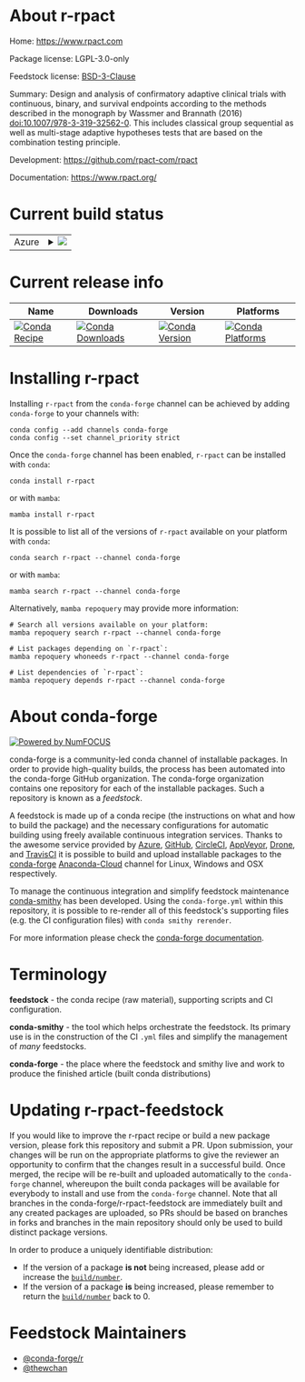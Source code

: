 About r-rpact
=============

Home: https://www.rpact.com

Package license: LGPL-3.0-only

Feedstock license: [BSD-3-Clause](https://github.com/conda-forge/r-rpact-feedstock/blob/main/LICENSE.txt)

Summary: Design and analysis of confirmatory adaptive clinical trials with continuous, binary, and survival endpoints according to the methods described in the monograph by Wassmer and Brannath (2016) <doi:10.1007/978-3-319-32562-0>. This includes classical group sequential as well as multi-stage adaptive hypotheses tests that are based on the combination testing principle.

Development: https://github.com/rpact-com/rpact

Documentation: https://www.rpact.org/

Current build status
====================


<table>
    
  <tr>
    <td>Azure</td>
    <td>
      <details>
        <summary>
          <a href="https://dev.azure.com/conda-forge/feedstock-builds/_build/latest?definitionId=17267&branchName=main">
            <img src="https://dev.azure.com/conda-forge/feedstock-builds/_apis/build/status/r-rpact-feedstock?branchName=main">
          </a>
        </summary>
        <table>
          <thead><tr><th>Variant</th><th>Status</th></tr></thead>
          <tbody><tr>
              <td>linux_64_r_base4.1</td>
              <td>
                <a href="https://dev.azure.com/conda-forge/feedstock-builds/_build/latest?definitionId=17267&branchName=main">
                  <img src="https://dev.azure.com/conda-forge/feedstock-builds/_apis/build/status/r-rpact-feedstock?branchName=main&jobName=linux&configuration=linux%20linux_64_r_base4.1" alt="variant">
                </a>
              </td>
            </tr><tr>
              <td>linux_64_r_base4.2</td>
              <td>
                <a href="https://dev.azure.com/conda-forge/feedstock-builds/_build/latest?definitionId=17267&branchName=main">
                  <img src="https://dev.azure.com/conda-forge/feedstock-builds/_apis/build/status/r-rpact-feedstock?branchName=main&jobName=linux&configuration=linux%20linux_64_r_base4.2" alt="variant">
                </a>
              </td>
            </tr><tr>
              <td>osx_64_r_base4.1</td>
              <td>
                <a href="https://dev.azure.com/conda-forge/feedstock-builds/_build/latest?definitionId=17267&branchName=main">
                  <img src="https://dev.azure.com/conda-forge/feedstock-builds/_apis/build/status/r-rpact-feedstock?branchName=main&jobName=osx&configuration=osx%20osx_64_r_base4.1" alt="variant">
                </a>
              </td>
            </tr><tr>
              <td>osx_64_r_base4.2</td>
              <td>
                <a href="https://dev.azure.com/conda-forge/feedstock-builds/_build/latest?definitionId=17267&branchName=main">
                  <img src="https://dev.azure.com/conda-forge/feedstock-builds/_apis/build/status/r-rpact-feedstock?branchName=main&jobName=osx&configuration=osx%20osx_64_r_base4.2" alt="variant">
                </a>
              </td>
            </tr><tr>
              <td>win_64</td>
              <td>
                <a href="https://dev.azure.com/conda-forge/feedstock-builds/_build/latest?definitionId=17267&branchName=main">
                  <img src="https://dev.azure.com/conda-forge/feedstock-builds/_apis/build/status/r-rpact-feedstock?branchName=main&jobName=win&configuration=win%20win_64_" alt="variant">
                </a>
              </td>
            </tr>
          </tbody>
        </table>
      </details>
    </td>
  </tr>
</table>

Current release info
====================

| Name | Downloads | Version | Platforms |
| --- | --- | --- | --- |
| [![Conda Recipe](https://img.shields.io/badge/recipe-r--rpact-green.svg)](https://anaconda.org/conda-forge/r-rpact) | [![Conda Downloads](https://img.shields.io/conda/dn/conda-forge/r-rpact.svg)](https://anaconda.org/conda-forge/r-rpact) | [![Conda Version](https://img.shields.io/conda/vn/conda-forge/r-rpact.svg)](https://anaconda.org/conda-forge/r-rpact) | [![Conda Platforms](https://img.shields.io/conda/pn/conda-forge/r-rpact.svg)](https://anaconda.org/conda-forge/r-rpact) |

Installing r-rpact
==================

Installing `r-rpact` from the `conda-forge` channel can be achieved by adding `conda-forge` to your channels with:

```
conda config --add channels conda-forge
conda config --set channel_priority strict
```

Once the `conda-forge` channel has been enabled, `r-rpact` can be installed with `conda`:

```
conda install r-rpact
```

or with `mamba`:

```
mamba install r-rpact
```

It is possible to list all of the versions of `r-rpact` available on your platform with `conda`:

```
conda search r-rpact --channel conda-forge
```

or with `mamba`:

```
mamba search r-rpact --channel conda-forge
```

Alternatively, `mamba repoquery` may provide more information:

```
# Search all versions available on your platform:
mamba repoquery search r-rpact --channel conda-forge

# List packages depending on `r-rpact`:
mamba repoquery whoneeds r-rpact --channel conda-forge

# List dependencies of `r-rpact`:
mamba repoquery depends r-rpact --channel conda-forge
```


About conda-forge
=================

[![Powered by
NumFOCUS](https://img.shields.io/badge/powered%20by-NumFOCUS-orange.svg?style=flat&colorA=E1523D&colorB=007D8A)](https://numfocus.org)

conda-forge is a community-led conda channel of installable packages.
In order to provide high-quality builds, the process has been automated into the
conda-forge GitHub organization. The conda-forge organization contains one repository
for each of the installable packages. Such a repository is known as a *feedstock*.

A feedstock is made up of a conda recipe (the instructions on what and how to build
the package) and the necessary configurations for automatic building using freely
available continuous integration services. Thanks to the awesome service provided by
[Azure](https://azure.microsoft.com/en-us/services/devops/), [GitHub](https://github.com/),
[CircleCI](https://circleci.com/), [AppVeyor](https://www.appveyor.com/),
[Drone](https://cloud.drone.io/welcome), and [TravisCI](https://travis-ci.com/)
it is possible to build and upload installable packages to the
[conda-forge](https://anaconda.org/conda-forge) [Anaconda-Cloud](https://anaconda.org/)
channel for Linux, Windows and OSX respectively.

To manage the continuous integration and simplify feedstock maintenance
[conda-smithy](https://github.com/conda-forge/conda-smithy) has been developed.
Using the ``conda-forge.yml`` within this repository, it is possible to re-render all of
this feedstock's supporting files (e.g. the CI configuration files) with ``conda smithy rerender``.

For more information please check the [conda-forge documentation](https://conda-forge.org/docs/).

Terminology
===========

**feedstock** - the conda recipe (raw material), supporting scripts and CI configuration.

**conda-smithy** - the tool which helps orchestrate the feedstock.
                   Its primary use is in the construction of the CI ``.yml`` files
                   and simplify the management of *many* feedstocks.

**conda-forge** - the place where the feedstock and smithy live and work to
                  produce the finished article (built conda distributions)


Updating r-rpact-feedstock
==========================

If you would like to improve the r-rpact recipe or build a new
package version, please fork this repository and submit a PR. Upon submission,
your changes will be run on the appropriate platforms to give the reviewer an
opportunity to confirm that the changes result in a successful build. Once
merged, the recipe will be re-built and uploaded automatically to the
`conda-forge` channel, whereupon the built conda packages will be available for
everybody to install and use from the `conda-forge` channel.
Note that all branches in the conda-forge/r-rpact-feedstock are
immediately built and any created packages are uploaded, so PRs should be based
on branches in forks and branches in the main repository should only be used to
build distinct package versions.

In order to produce a uniquely identifiable distribution:
 * If the version of a package **is not** being increased, please add or increase
   the [``build/number``](https://docs.conda.io/projects/conda-build/en/latest/resources/define-metadata.html#build-number-and-string).
 * If the version of a package **is** being increased, please remember to return
   the [``build/number``](https://docs.conda.io/projects/conda-build/en/latest/resources/define-metadata.html#build-number-and-string)
   back to 0.

Feedstock Maintainers
=====================

* [@conda-forge/r](https://github.com/conda-forge/r/)
* [@thewchan](https://github.com/thewchan/)

